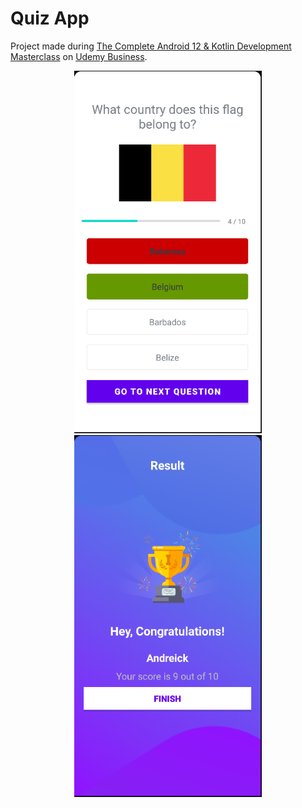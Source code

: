 # Quiz App

Project made during [The Complete Android 12 & Kotlin Development Masterclass](https://globant.udemy.com/course/android-kotlin-developer/) on [Udemy Business](https://business.udemy.com/).

<div align="center">
    <img src="docs/quiz.png" width="300">
    <img src="docs/result.png" width="300">
</div>

